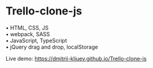 # Trello-clone-js

• HTML, CSS, JS   
• webpack, SASS  
• JavaScript, TypeScript  
• jQuery drag and drop, localStorage  

Live demo: https://dmitrii-kliuev.github.io/Trello-clone-js
